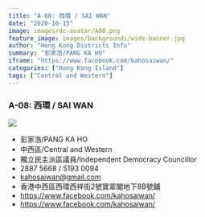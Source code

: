 ```yaml
---
title: "A-08: 西環 / SAI WAN"
date: "2020-10-15"
image: images/dc-avatar/A08.png
feature_image: images/backgrounds/wide-banner.jpg
author: "Hong Kong Districts Info"
summary: "彭家浩/PANG KA HO"
iframe: "https://www.facebook.com/kahosaiwan/"
categories: ["Hong Kong Island"]
tags: ["Central and Western"]
---
```


### A-08: 西環 / SAI WAN  
![](/images/dc-avatar/A08.png)  

 - 彭家浩/PANG KA HO  
 - 中西區/Central and Western  
 - 獨立民主派區議員/Independent Democracy Councillor  
 - 2887 5668 / 5193 0094  
 - kahosaiwan@gmail.com  
 - 香港中西區西環西祥街2號寶翠閣地下8B號鋪  
 - https://www.facebook.com/kahosaiwan/  
 - https://www.facebook.com/kahosaiwan/
